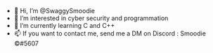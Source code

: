 - 👋 Hi, I’m @SwaggySmoodie
- 👀 I’m interested in cyber security and programmation
- 🌱 I’m currently learning C and C++
- 📫 If you want to contact me, send me a DM on Discord : Smoodie ©#5607

<!---
SwaggySmoodie/SwaggySmoodie is a ✨ special ✨ repository because its `README.md` (this file) appears on your GitHub profile.
You can click the Preview link to take a look at your changes.
--->
